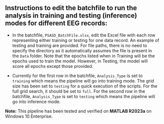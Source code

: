 ## Instructions to edit the batchfile to run the analysis in training and testing (inference) modes for different EEG records:

- In the batchfile, `PSASD_BatchFile.xlsx`, edit the Excel file with each row representing either training or testing for one data record. An example of testing and training are provided. For file paths, there is no need to specify the directory as it automatically assumes the file is present in the `Data` folder. Note that the epochs listed when in Training will be the epochs used to train the model. However, in Testing, the model will score all epochs except those provided.

- Currently for the first row in the batchfile, `Analysis_Type` is set to `training` which means the pipeline will go into training mode. The grid size has been set to `testing` for a quick execution of the scripts. For the full grid search, it should be set to `full`. For the second row in the batchfile, `Analysis_Type` is set to `testing` which means the pipeline will go into inference mode.

**Note:** This pipeline has been tested and verified on **MATLAB R2023a** on Windows 10 Enterprise.
